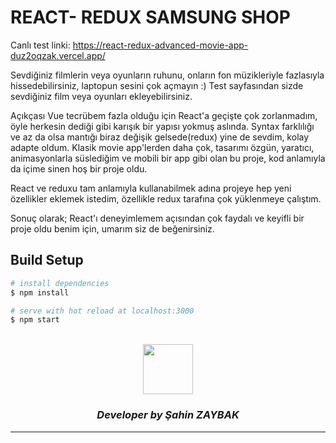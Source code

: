 # REACT- REDUX SAMSUNG SHOP
Canlı test linki: https://react-redux-advanced-movie-app-duz2oqzak.vercel.app/

Sevdiğiniz filmlerin veya oyunların ruhunu, onların fon müzikleriyle fazlasıyla hissedebilirsiniz, laptopun sesini çok açmayın :)
Test sayfasından sizde sevdiğiniz film veya oyunları ekleyebilirsiniz.

Açıkçası Vue tecrübem fazla olduğu için React'a geçişte çok zorlanmadım, öyle herkesin dediği gibi karışık bir yapısı yokmuş aslında. Syntax farklılığı ve az da olsa mantığı biraz değişik gelsede(redux) yine de sevdim, kolay adapte oldum. Klasik movie app'lerden daha çok, tasarımı özgün, yaratıcı, animasyonlarla süslediğim ve mobili bir app gibi olan bu proje, kod anlamıyla da içime sinen hoş bir proje oldu.

React ve reduxu tam anlamıyla kullanabilmek adına projeye hep yeni özellikler eklemek istedim, özellikle redux tarafına çok yüklenmeye çalıştım.

Sonuç olarak; React'ı deneyimlemem açısından çok faydalı ve keyifli bir proje oldu benim için, umarım siz de beğenirsiniz.

## Build Setup

```bash
# install dependencies
$ npm install

# serve with hot reload at localhost:3000
$ npm start
```

<br>
<div align="center">
  <img src="https://image.flaticon.com/teams/slug/smashicons.jpg" width="80">
  <h3><i>Developer by Şahin ZAYBAK </i></h3>
  <hr/>
</div>

